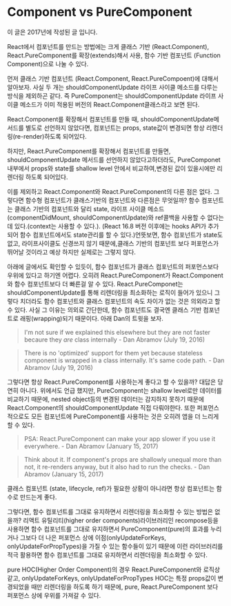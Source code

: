 # Component vs PureComponent

이 글은 2017년에 작성된 글 입니다.

React에서 컴포넌트를 만드는 방법에는 크게 클래스 기반 (React.Component), React.PureComponent를 확장(extends)해서 사용, 함수 기반 컴포넌트 (Function Component)으로 나눌 수 있다.

먼저 클래스 기반 컴포넌트 (React.Component, React.PureCompoent)에 대해서 알아보자. 사실 두 개는 shouldComponentUpdate 라이프 사이클 메소드를 다루는 방식을 제외하곤 같다. 즉 PureComponent는 shouldComponentUpdate 라이프 사이클 메소드가 이미 적용된 버전의 React.Component클래스라고 보면 된다.

React.Component를 확장해서 컴포넌트를 만들 때, shouldComponentUpdate메서드를 별도로 선언하지 않았다면, 컴포넌트는 props, state값이 변경되면 항상 리렌더링(re-render)하도록 되어있다.

하지만, React.PureComponent를 확장해서 컴포넌트를 만들면, shouldComponentUpdate 메서드를 선언하지 않았다고하더라도, PureComponet 내부에서 props와 state를 shallow level 안에서 비교하여,변경된 값이 있을시에만 리렌더링 하도록 되어있다.

이를 제외하고 React.Component와 React.PureComponent의 다른 점은 없다. 그렇다면 함수형 컴포넌트가 클래스기반의 컴포넌트와 다른점은 무엇일까? 함수 컴포넌트는 클래스 기반의 컴포넌트와 달리 state, 라이프 사이클 메소드(componentDidMount, shouldComponentUpdate)와 ref콜백을 사용할 수 없다는데 있다.(context는 사용할 수 있다.). (React 16.8 버전 이후에는 hooks API가 추가되어 함수 컴포넌트에서도 state관리를 할 수 있다.)언뜻보면, 함수 컴포넌트가 state도 없고, 라이프사이클도 신경쓰지 않기 때문에,클래스 기반의 컴포넌트 보다 퍼포먼스가 뛰어날 것이라고 예상 하지만 실제로는 그렇지 않다.

아래에 글에서도 확인할 수 있듯이, 함수 컴포넌트가 클래스 컴포넌트의 퍼포먼스보다 우위에 있다고 하기엔 어렵다. 오히려 React.PureComponent가 React.Component와 함수 컴포넌트보다 더 빠른걸 알 수 있다. React.PureComponet는 shouldComponentUpdate를 통해 리렌더링을 최소화하는 로직이 들어가 있으니 그렇다 치더라도 함수 컴포넌트와 클래스 컴포넌트의 속도 차이가 없는 것은 의외라고 할 수 있다. 사실 그 이유는 의외로 간단한데, 함수 컴포넌트도 결국엔 클래스 기반 컴포넌트로 래핑(wrapping)되기 때문이다. 아래 Dan의 트윗을 보자.

> I'm not sure if we explained this elsewhere but they are not faster becaure they _are_ class internally - Dan Abramov (July 19, 2016)

> There is no 'optimized' support for them yet because stateless component is wrapped in a class internally. It's same code path. - Dan Abramov (July 19, 2016)

그렇다면 항상 React.PureComponent를 사용하는게 좋다고 할 수 있을까? 대답은 당연히 아니다. 위에서도 언급 했지만, PureComponent는 shallow level로만 데이터를 비교하기 때문에, nested object등의 변경된 데이터는 감지하지 못하기 때문에 React.Component의 shouldComponentUpdate 직접 다뤄야한다. 또한 퍼포먼스 적으로도 모든 컴포넌트에 PureComponent를 사용하는 것은 오히려 앱을 더 느리게 할 수 있다.

> PSA: React.PureComponent can make your app slower if you use it everywhere. - Dan Abramov (January 15, 2017)

> Think about it. If component's props are shallowly unequal more than not, it re-renders anyway, but it also had to run the checks. - Dan Abramov (January 15, 2017)

클래스 컴포넌트 (state, lifecycle, ref)가 필요한 상황이 아니라면 항상 컴포넌트는 함수로 만드는게 좋다.

그렇다면, 함수 컴포넌트를 그대로 유지하면서 리렌더링을 최소화할 수 있는 방법은 없을까? 리액트 유틸리티(higher order components)라이브러리인 recompose등을 사용하면 함수 컴포넌트를 그대로 유지하면서 PureComponent(pure)의 효과를 누리거나 그보다 더 나은 퍼포먼스 상에 이점(onlyUpdateForKeys, onlyUpdateForPropTypes)을 가질 수 있는 함수들이 있기 때문에 이런 라이브러리를 적극 활용하면 함수 컴포넌트를 그대로 유지하면서 리렌더링을 최소화할 수 있다.

pure HOC(Higher Order Component)의 경우 React.PureComponent와 로직상 같고, onlyUpdateForKeys, onlyUpdateForPropTypes HOC는 특정 props값이 변경되었을 때만 리렌더링을 하도록 하기 때문에, pure, React.PureComponent 보다 퍼포먼스 상에 우위를 가져갈 수 있다.
